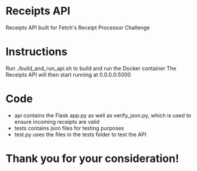 # Receipts API

Receipts API built for Fetch's Receipt Processor Challenge

# Instructions

Run ./build_and_run_api.sh to build and run the Docker container
The Receipts API will then start running at 0.0.0.0:5000

# Code

- api contains the Flask app.py as well as verify_json.py, which is used to ensure incoming receipts are valid
- tests contains json files for testing purposes
- test.py uses the files in the tests folder to test the API

# Thank you for your consideration!
